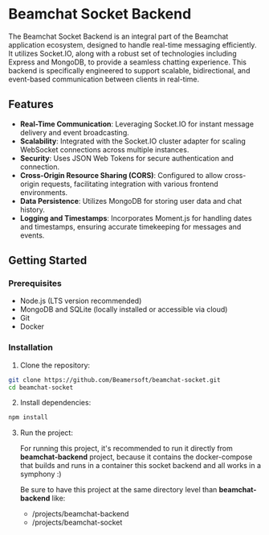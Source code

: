 # Beamchat Socket Backend

The Beamchat Socket Backend is an integral part of the Beamchat application ecosystem, designed to handle real-time messaging efficiently. It utilizes Socket.IO, along with a robust set of technologies including Express and MongoDB, to provide a seamless chatting experience. This backend is specifically engineered to support scalable, bidirectional, and event-based communication between clients in real-time.

## Features

- **Real-Time Communication**: Leveraging Socket.IO for instant message delivery and event broadcasting.
- **Scalability**: Integrated with the Socket.IO cluster adapter for scaling WebSocket connections across multiple instances.
- **Security**: Uses JSON Web Tokens for secure authentication and connection.
- **Cross-Origin Resource Sharing (CORS)**: Configured to allow cross-origin requests, facilitating integration with various frontend environments.
- **Data Persistence**: Utilizes MongoDB for storing user data and chat history.
- **Logging and Timestamps**: Incorporates Moment.js for handling dates and timestamps, ensuring accurate timekeeping for messages and events.

## Getting Started

### Prerequisites

- Node.js (LTS version recommended)
- MongoDB and SQLite (locally installed or accessible via cloud)
- Git
- Docker

### Installation

1. Clone the repository:

```bash
git clone https://github.com/Beamersoft/beamchat-socket.git
cd beamchat-socket
```

2. Install dependencies:

```bash
npm install
```

3. Run the project:

    For running this project, it's recommended to run it directly from **beamchat-backend** project, because it contains the docker-compose that builds and runs in a container this socket backend and all works in a symphony :)

    Be sure to have this project at the same directory level than **beamchat-backend** like:

    - /projects/beamchat-backend
    - /projects/beamchat-socket
